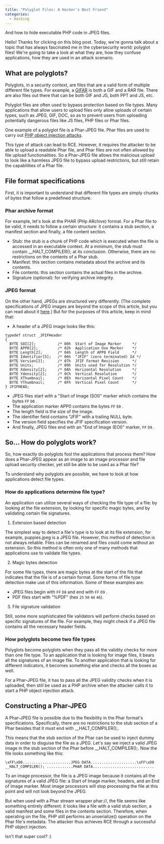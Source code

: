 ```yaml
---
title: "Polyglot Files: A Hacker's Best Friend"
categories:
  - Hacking
---
```


And how to hide executable PHP code in JPEG files.

Hello! Thanks for clicking on this blog post. Today, we're gonna talk about a topic that has always fascinated me in the cybersecurity world: polyglot files! We're going to take a look at what they are, how they confuse applications, how they are used in an attack scenario.

## What are polyglots?

Polyglots, in a security context, are files that are a valid form of multiple different file types. For example, a [GIFAR](https://en.wikipedia.org/wiki/Gifar) is both a GIF and a RAR file. There are also files out there that can be both GIF and JS, both PPT and JS, etc.

Polyglot files are often used to bypass protection based on file types. Many applications that allow users to upload files only allow uploads of certain types, such as JPEG, GIF, DOC, so as to prevent users from uploading potentially dangerous files like JS files, PHP files or Phar files.

One example of a polyglot file is a Phar-JPEG file. Phar files are used to carry out [PHP object injection attacks](https://vickieli.dev/insecure%20deserialization/php-phar/).

This type of attack can lead to RCE. However, it requires the attacker to be able to upload a readable Phar file, and Phar files are not often allowed by file upload functionalities. So a Phar-JPEG file allows the malicious upload to look like a harmless JPEG file to bypass upload restrictions, but still retain the capabilities of a Phar file.

## File format specifications

First, it is important to understand that different file types are simply chunks of bytes that follow a predefined structure.

### Phar archive format

For example, let's look at the PHAR (PHp ARchive) format. For a Phar file to be valid, it needs to follow a certain structure: it contains a stub section, a manifest section and finally, a file content section.

-   Stub: the stub is a chunk of PHP code which is executed when the file is accessed in an executable context. At a minimum, the stub must contain \_\_HALT_COMPILER(); at its conclusion. Otherwise, there are no restrictions on the contents of a Phar stub.
-   Manifest: this section contains metadata about the archive and its contents.
-   File contents: this section contains the actual files in the archive.
-   Signature (optional): for verifying archive integrity.

### JPEG format

On the other hand, JPEGs are structured very differently. (The complete specifications of JPEG images are beyond the scope of this article, but you can read about it [here](https://en.wikipedia.org/wiki/JPEG_File_Interchange_Format#File_format_structure).) But for the purposes of this article, keep in mind that:

-   A header of a JPEG image looks like this:

```
typedef struct _JFIFHeader
{
  BYTE SOI[2];          /* 00h  Start of Image Marker     */
  BYTE APP0[2];         /* 02h  Application Use Marker    */
  BYTE Length[2];       /* 04h  Length of APP0 Field      */
  BYTE Identifier[5];   /* 06h  "JFIF" (zero terminated) Id */
  BYTE Version[2];      /* 07h  JFIF Format Revision      */
  BYTE Units;           /* 09h  Units used for Resolution */
  BYTE Xdensity[2];     /* 0Ah  Horizontal Resolution     */
  BYTE Ydensity[2];     /* 0Ch  Vertical Resolution       */
  BYTE XThumbnail;      /* 0Eh  Horizontal Pixel Count    */
  BYTE YThumbnail;      /* 0Fh  Vertical Pixel Count      */
} JFIFHEAD;
```

-   JPEG files start with a "Start of Image (SOI)" marker which contains the bytes `FF` `D8` .
-   The application marker APP0 contains the bytes `FF` `E0` .
-   The length field is the size of the image.
-   The identifier field contains "JFIF" with a trailing NULL byte.
-   The version field specifies the JFIF specification version.
-   And finally, JPEG files end with an "End of Image (EOI)" marker, `FF` `D9` .

## So... How do polyglots work?

So, how exactly do polyglots fool the applications that process them? How does a Phar-JPEG appear as an image to an image processor and file upload security checker, yet still be able to be used as a Phar file?

To understand why polyglots are possible, we have to look at how applications detect file types.

### How do applications determine file type?

An application can utilize several ways of checking the file type of a file: by looking at the file extension, by looking for specific magic bytes, and by validating certain file signatures.

1.  Extension based detection

The simplest way to detect a file's type is to look at its file extension, for example, puppies.jpeg is a JPEG file. However, this method of detection is not always reliable. Files can be renamed and files could come without an extension. So this method is often only one of many methods that applications use to validate file types.

2. Magic bytes detection

For some file types, there are magic bytes at the start of the file that indicates that the file is of a certain format. Some forms of file type detection make use of this information. Some of these examples are:

-   JPEG files begin with `FF` `D8` and end with `FF` `D9` .
-   PDF files start with "%PDF" (hex `25` `50` `44` `46`).

3. File signature validation

Still, some more sophisticated file validators will perform checks based on specific signatures of the file. For example, they might check if a JPEG file contains all the necessary header fields.

### How polyglots become two file types

Polyglots become polyglots when they pass all the validity checks for more than one file type. To an application that is looking for image files, it bears all the signatures of an image file. To another application that is looking for different indicators, it becomes something else and checks all the boxes as well.

For a Phar-JPEG file, it has to pass all the JPEG validity checks when it is uploaded, then still be used as a PHP archive when the attacker calls it to start a PHP object injection attack.

## Constructing a Phar-JPEG

A Phar-JPEG file is possible due to the flexibility in the Phar format's specifications. Specifically, there are no restrictions to the stub section of a Phar besides that it must end with \_\_HALT_COMPILER();.

This means that the stub section of the Phar can be used to inject dummy data in order to disguise the file as a JPEG. Let's say we inject a valid JPEG image in the stub section of the Phar before \_\_HALT_COMPILER();. Now the file looks something like this:

```
\xFF\xD8......................JPEG DATA.....................\xFF\xD8
__HALT_COMPILER(); ............PHAR DATA............................
```

To an image processor, the file is a JPEG image because it contains all the signatures of a valid JPEG file: a Start of Image marker, headers, and an End of Image marker. Most image processors will stop processing the file at this point and will not look beyond the JPEG.

But when used with a Phar stream wrapper phar://, the file seems like something entirely different: it looks like a file with a valid stub section, a valid manifest and some files in the contents section. Therefore, when operating on the file, PHP still performs an unserialize() operation on the Phar file's metadata. The attacker thus achieves RCE through a successful PHP object injection.

Isn't that super cool? :)